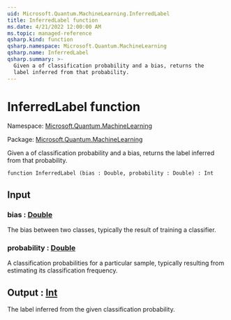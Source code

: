```yaml
---
uid: Microsoft.Quantum.MachineLearning.InferredLabel
title: InferredLabel function
ms.date: 4/21/2022 12:00:00 AM
ms.topic: managed-reference
qsharp.kind: function
qsharp.namespace: Microsoft.Quantum.MachineLearning
qsharp.name: InferredLabel
qsharp.summary: >-
  Given a of classification probability and a bias, returns the
  label inferred from that probability.
---
```


# InferredLabel function

Namespace: [Microsoft.Quantum.MachineLearning](xref:Microsoft.Quantum.MachineLearning)

Package: [Microsoft.Quantum.MachineLearning](https://nuget.org/packages/Microsoft.Quantum.MachineLearning)


Given a of classification probability and a bias, returns thelabel inferred from that probability.

```qsharp
function InferredLabel (bias : Double, probability : Double) : Int
```


## Input

### bias : [Double](xref:microsoft.quantum.qsharp.valueliterals#double-literals)

The bias between two classes, typically the result of training aclassifier.


### probability : [Double](xref:microsoft.quantum.qsharp.valueliterals#double-literals)

A classification probabilities for a particular sample, typicallyresulting from estimating its classification frequency.



## Output : [Int](xref:microsoft.quantum.qsharp.valueliterals#int-literals)

The label inferred from the given classification probability.